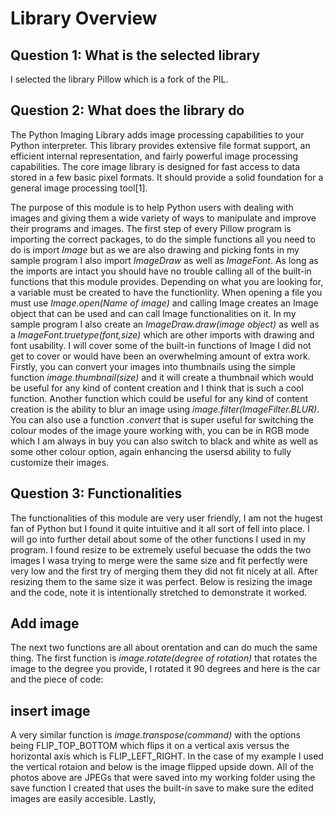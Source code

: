 # Library Overview
## Question 1: What is the selected library
I selected the library Pillow which is a fork of the PIL.
## Question 2: What does the library do
The Python Imaging Library adds image processing capabilities to your Python interpreter. This library provides extensive file format support, an efficient internal representation, and fairly powerful image processing capabilities. The core image library is designed for fast access to data stored in a few basic pixel formats. It should provide a solid foundation for a general image processing tool[1].

The purpose of this module is to help Python users with dealing with images and giving them a wide variety of ways to manipulate and improve their programs and images. The first step of every Pillow program is importing the correct packages, to do the simple functions all you need to do is import _Image_ but as we are also drawing and picking fonts in my sample program I also import _ImageDraw_ as well as _ImageFont_. As long as the imports are intact you should have no trouble calling all of the built-in functions that this module provides. Depending on what you are looking for, a variable must be created to have the functionlity. When opening a file you must use _Image.open(Name of image)_ and calling Image creates an Image object that can be used and can call Image functionalities on it. In my sample program I also create an _ImageDraw.draw(image object)_ as well as a _ImageFont.truetype(font,size)_ which are other imports with drawing and font usability. I will cover some of the built-in functions of Image I did not get to cover or would have been an overwhelming amount of extra work. Firstly, you can convert your images into thumbnails using the simple function _image.thumbnail(size)_ and it will create a thumbnail which would be useful for any kind of content creation and I think that is such a cool function. Another function which could be useful for any kind of content creation is the ability to blur an image using _image.filter(ImageFilter.BLUR)_. You can also use a function _.convert_ that is super useful for switching the colour modes of the image youre working with, you can be in RGB mode which I am always in buy you can also switch to black and white as well as some other colour option, again enhancing the usersd ability to fully customize their images.
## Question 3: Functionalities
The functionalities of this module are very user friendly, I am not the hugest fan of Python but I found it quite intuitive and it all sort of fell into place. I will go into further detail about some of the other functions I used in my program. I found resize to be extremely useful becuase the odds the two images I wasa trying to merge were the same size and fit perfectly were very low and the first try of merging them they did not fit nicely at all. After resizing them to the same size it was perfect. Below is resizing the image and the code, note it is intentionally stretched to demonstrate it worked.
## Add image
The next two functions are all about orentation and can do much the same thing. The first function is _image.rotate(degree of rotation)_ that rotates the image to the degree you provide, I rotated it 90 degrees and here is the car and the piece of code:
## insert image
A very similar function is _image.transpose(command)_ with the options being FLIP_TOP_BOTTOM which flips it on a vertical axis versus the horizontal axis which is FLIP_LEFT_RIGHT. In the case of my example I used the vertical rotaion and below is the image flipped upside down.
All of the photos above are JPEGs that were saved into my working folder using the save function I created that uses the built-in save to make sure the edited images are easily accesible. Lastly,
